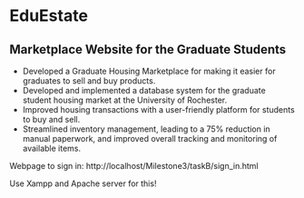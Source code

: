 # EduEstate
## Marketplace Website for the Graduate Students

- Developed a Graduate Housing Marketplace for making it easier for graduates to sell and buy products.
- Developed and implemented a database system for the graduate student housing market at the University of Rochester.
- Improved housing transactions with a user-friendly platform for students to buy and sell.
- Streamlined inventory management, leading to a 75% reduction in manual paperwork, and improved overall tracking and monitoring of available items.

Webpage to sign in: http://localhost/Milestone3/taskB/sign_in.html

Use Xampp and Apache server for this!
